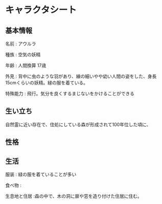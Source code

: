 # キャラクタシート
## 基本情報
名前
: アウルラ

種族
: 空気の妖精

年齢
: 人間換算 17歳 

外見
: 背中に虫のような羽があり、線の細いやや幼い人間の姿をした、身長15cmくらいの妖精。緑の服を着ている。

特殊能力
: 飛行。気分を良くするまじないをかけることができる

## 生い立ち
自然霊に近い存在で、住処にしている森が形成されて100年位した頃に、

## 性格

## 生活
服装
: 緑の服を着ていることが多い

食べ物
:

生息地と住居
:森の中で、木の洞に扉や窓を造り付けた住居に住む。


